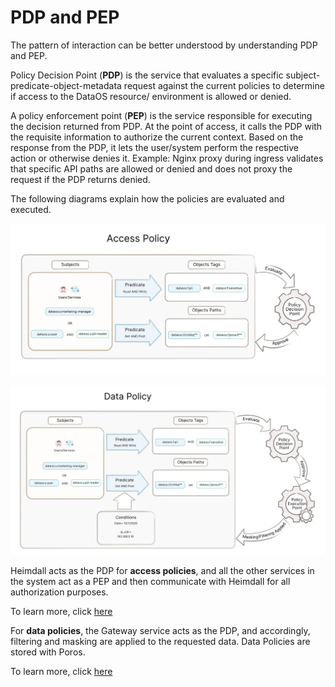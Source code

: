 # PDP and PEP

The pattern of interaction can be better understood by understanding PDP and PEP.

Policy Decision Point (**PDP**) is the service that evaluates a specific subject-predicate-object-metadata request against the current policies to determine if access to the DataOS resource/ environment is allowed or denied.

A policy enforcement point (**PEP**) is the service responsible for executing the decision returned from PDP. At the point of access, it calls the PDP with the requisite information to authorize the current context. Based on the response from the PDP, it lets the user/system perform the respective action or otherwise denies it. Example: Nginx proxy during ingress validates that specific API paths are allowed or denied and does not proxy the request if the PDP returns denied.

The following diagrams explain how the policies are evaluated and executed.

![governance-policies-access-policy.jpg](./pdp_and_pep/governance_policies_access_policy.jpg)

![governance-policies-data-policy.jpg](./pdp_and_pep/governance_policies_data_policy.jpg)

Heimdall acts as the PDP for **access policies**, and all the other services in the system act as a PEP and then communicate with Heimdall for all authorization purposes.

To learn more, click [here](../../philosophy/architecture.md)

For **data policies**, the Gateway service acts as the PDP, and accordingly, filtering and masking are applied to the requested data. Data Policies are stored with Poros. 

To learn more, click [here](../../philosophy/architecture.md)